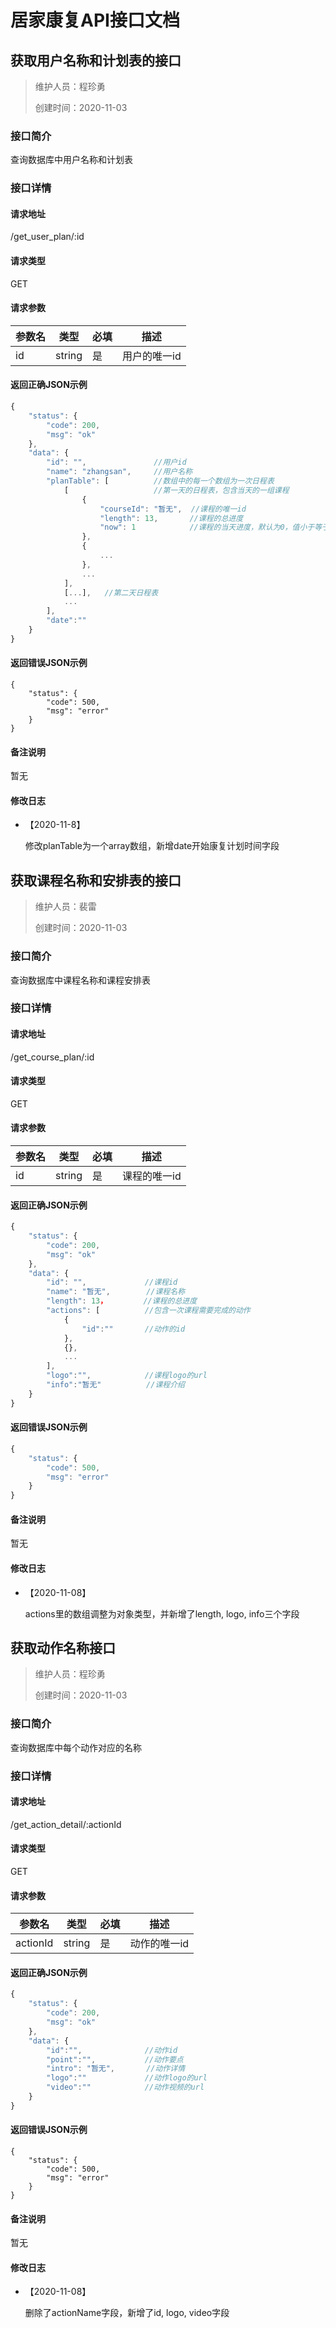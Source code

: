 # 居家康复API接口文档

## 获取用户名称和计划表的接口

> 维护人员：程珍勇
>
> 创建时间：2020-11-03

### 接口简介

查询数据库中用户名称和计划表

### 接口详情

#### 请求地址

/get_user_plan/:id

#### 请求类型

GET

#### 请求参数

| 参数名 | 类型   | 必填 | 描述         |
| ------ | ------ | ---- | ------------ |
| id     | string | 是   | 用户的唯一id |

#### 返回正确JSON示例

```node.js
{
	"status": {
		"code": 200,
		"msg": "ok"
	},
	"data": {
		"id": "",               //用户id
		"name": "zhangsan",     //用户名称
		"planTable": [          //数组中的每一个数组为一次日程表
			[                   //第一天的日程表，包含当天的一组课程
                {
                    "courseId": "暂无",  //课程的唯一id
                    "length": 13,       //课程的总进度
                    "now": 1            //课程的当天进度，默认为0，值小于等于总进度
                },
                {
                    ...
                },
                ...
            ],
            [...],   //第二天日程表
            ...
		],
		"date":""
	}
}
```

#### 返回错误JSON示例

```
{
	"status": {
		"code": 500,
		"msg": "error"
	}
}
```

#### 备注说明

暂无

#### 修改日志

- 【2020-11-8】

  修改planTable为一个array数组，新增date开始康复计划时间字段





## 获取课程名称和安排表的接口

> 维护人员：裴雷
>
> 创建时间：2020-11-03

### 接口简介

查询数据库中课程名称和课程安排表

### 接口详情

#### 请求地址

/get_course_plan/:id

#### 请求类型

GET

#### 请求参数

| 参数名 | 类型   | 必填 | 描述         |
| ------ | ------ | ---- | ------------ |
| id     | string | 是   | 课程的唯一id |

#### 返回正确JSON示例

```node.js
{
	"status": {
		"code": 200,
		"msg": "ok"
	},
	"data": {
		"id": "",             //课程id
		"name": "暂无",        //课程名称
		"length": 13，        //课程的总进度
		"actions": [          //包含一次课程需要完成的动作
			{
				"id":""       //动作的id
			},
			{},
			...
		],
		"logo":"",            //课程logo的url
		"info":"暂无"          //课程介绍
	}
}
```

#### 返回错误JSON示例

```node.js
{
	"status": {
		"code": 500,
		"msg": "error"
	}
}
```

#### 备注说明

暂无

#### 修改日志

- 【2020-11-08】

  actions里的数组调整为对象类型，并新增了length, logo, info三个字段





## 获取动作名称接口

> 维护人员：程珍勇
>
> 创建时间：2020-11-03

### 接口简介

查询数据库中每个动作对应的名称

### 接口详情

#### 请求地址

/get_action_detail/:actionId

#### 请求类型

GET

#### 请求参数

| 参数名   | 类型   | 必填 | 描述         |
| -------- | ------ | ---- | ------------ |
| actionId | string | 是   | 动作的唯一id |

#### 返回正确JSON示例

```node.js
{
	"status": {
		"code": 200,
		"msg": "ok"
	},
	"data": {
		"id":"",              //动作id
		"point":"",           //动作要点
		"intro": "暂无",       //动作详情
		"logo":""             //动作logo的url
		"video":""            //动作视频的url
	}
}
```

#### 返回错误JSON示例

```
{
	"status": {
		"code": 500,
		"msg": "error"
	}
}
```

#### 备注说明

暂无

#### 修改日志

- 【2020-11-08】

  删除了actionName字段，新增了id, logo, video字段